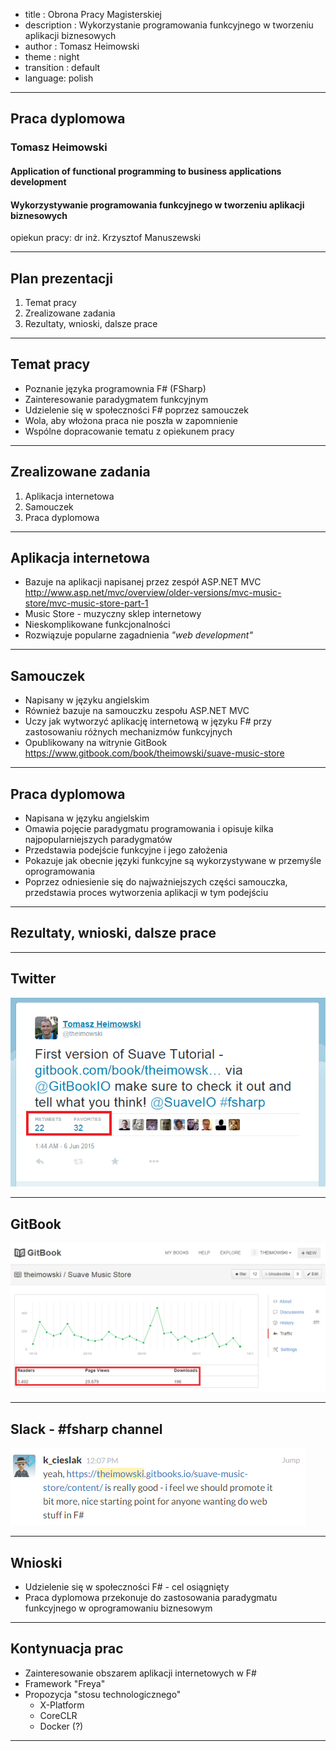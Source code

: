 - title : Obrona Pracy Magisterskiej
- description : Wykorzystanie programowania funkcyjnego w tworzeniu aplikacji biznesowych
- author : Tomasz Heimowski
- theme : night
- transition : default
- language: polish

***

## Praca dyplomowa

### Tomasz Heimowski
#### Application of functional programming to business applications development
#### Wykorzystywanie programowania funkcyjnego w tworzeniu aplikacji biznesowych

opiekun pracy: dr inż. Krzysztof Manuszewski

*** 

## Plan prezentacji

1. Temat pracy
2. Zrealizowane zadania
3. Rezultaty, wnioski, dalsze prace

***

## Temat pracy

* Poznanie języka programownia F# (FSharp)
* Zainteresowanie paradygmatem funkcyjnym
* Udzielenie się w społeczności F# poprzez samouczek
* Wola, aby włożona praca nie poszła w zapomnienie
* Wspólne dopracowanie tematu z opiekunem pracy

***

## Zrealizowane zadania

1. Aplikacja internetowa
2. Samouczek
3. Praca dyplomowa

---

## Aplikacja internetowa

* Bazuje na aplikacji napisanej przez zespół ASP.NET MVC
http://www.asp.net/mvc/overview/older-versions/mvc-music-store/mvc-music-store-part-1
* Music Store - muzyczny sklep internetowy
* Nieskomplikowane funkcjonalności
* Rozwiązuje popularne zagadnienia *"web development"*

---

## Samouczek

* Napisany w języku angielskim
* Również bazuje na samouczku zespołu ASP.NET MVC
* Uczy jak wytworzyć aplikację internetową w języku F# przy zastosowaniu różnych mechanizmów funkcyjnych
* Opublikowany na witrynie GitBook
https://www.gitbook.com/book/theimowski/suave-music-store

---

## Praca dyplomowa

* Napisana w języku angielskim
* Omawia pojęcie paradygmatu programowania i opisuje kilka najpopularniejszych paradygmatów
* Przedstawia podejście funkcyjne i jego założenia
* Pokazuje jak obecnie języki funkcyjne są wykorzystywane w przemyśle oprogramowania
* Poprzez odniesienie się do najważniejszych części samouczka, przedstawia proces wytworzenia aplikacji w tym podejściu

***

## Rezultaty, wnioski, dalsze prace

---

## Twitter

![tweet](images/tweet.png)

---

## GitBook

![gitbook](images/gitbook.png)

---

## Slack - #fsharp channel

![slack](images/slack.png)

--- 

## Wnioski

* Udzielenie się w społeczności F# - cel osiągnięty
* Praca dyplomowa przekonuje do zastosowania paradygmatu funkcyjnego w oprogramowaniu biznesowym

---

## Kontynuacja prac

* Zainteresowanie obszarem aplikacji internetowych w F#
* Framework "Freya"
* Propozycja "stosu technologicznego"
    * X-Platform
    * CoreCLR
    * Docker (?)

***